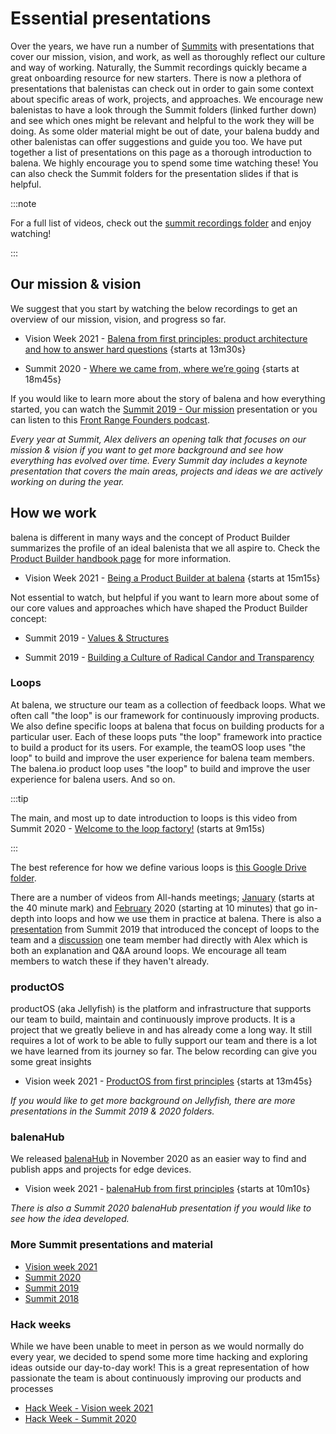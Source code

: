 # Essential presentations

Over the years, we have run a number of [Summits](./summit.md) with presentations that cover our mission, vision, and work, as well as thoroughly reflect our culture and way of working. Naturally, the Summit recordings quickly became a great onboarding resource for new starters. There is now a plethora of presentations that balenistas can check out in order to gain some context about specific areas of work, projects, and approaches. We encourage new balenistas to have a look through the Summit folders (linked further down) and see which ones might be relevant and helpful to the work they will be doing. As some older material might be out of date, your balena buddy and other balenistas can offer suggestions and guide you too. We have put together a list of presentations on this page as a thorough introduction to balena. We highly encourage you to spend some time watching these! You can also check the Summit folders for the presentation slides if that is helpful.  

:::note

For a full list of videos, check out the [summit recordings folder](https://drive.google.com/drive/folders/1AQNZ9gfYjDW4wh3865YLKlZayAsWJCqu) and enjoy watching!

:::

## Our mission & vision  

We suggest that you start by watching the below recordings to get an overview of our mission, vision, and progress so far.

* Vision Week 2021 - [Balena from first principles: product architecture and how to answer hard questions](https://drive.google.com/file/d/1B7B_sFUBYd7FHfho76DNi6XA4FoLyv98/view?usp=sharing) {starts at 13m30s}

* Summit 2020 - [Where we came from, where we’re going](https://drive.google.com/file/d/1I0qFD-FghZFwi_aDwX-_dgSQqb92aAc0/view?usp=sharing)
{starts at 18m45s}

If you would like to learn more about the story of balena and how everything started, you can watch the [Summit 2019 - Our mission](https://drive.google.com/file/d/1h6vDpluf-ZAO2llGWa7bXgTdJq1bgf1p/view?usp=sharing) presentation or you can listen to this [Front Range Founders podcast](https://open.spotify.com/episode/2A4zrAHhKB27weBurVL1TF).

_Every year at Summit, Alex delivers an opening talk that focuses on our mission & vision if you want to get more background and see how everything has evolved over time. Every Summit day includes a keynote presentation that covers the main areas, projects and ideas we are actively working on during the year._

## How we work

balena is different in many ways and the concept of Product Builder summarizes the profile of an ideal balenista that we all aspire to. Check the [Product Builder handbook page](../products-and-productization/being-a-product-builder.md) for more information.

* Vision Week 2021 - [Being a Product Builder at balena](https://drive.google.com/file/d/1_rsp0RZLFugi7B3eCZsjHsCPae7vbTxP/view?usp=sharing)
{starts at 15m15s}

Not essential to watch, but helpful if you want to learn more about some of our core values and approaches which have shaped the Product Builder concept:

* Summit 2019 - [Values & Structures](https://drive.google.com/file/d/1slCHFPg6AwIEtuIV1Ra_nnGJTdXR9X8f/view?usp=sharing) 

* Summit 2019 - [Building a Culture of Radical Candor and Transparency](https://drive.google.com/file/d/1STwjtWDipjeuPd8FDDnqOt7LEqfrDMkr/view?usp=sharing)

### Loops

At balena, we structure our team as a collection of feedback loops. What we often call "the loop" is our framework for continuously improving products. We also define specific loops at balena that focus on building products for a particular user. Each of these loops puts "the loop" framework into practice to build a product for its users. For example, the teamOS loop uses "the loop" to build and improve the user experience for balena team members. The balena.io product loop uses "the loop" to build and improve the user experience for balena users. And so on.

:::tip

The main, and most up to date introduction to loops is this video from Summit 2020 - [Welcome to the loop factory!](https://drive.google.com/file/d/1TM_CGoYav9JGRCf72JEDH5U4-h_jaWje/view?usp=sharing) (starts at 9m15s)

:::

The best reference for how we define various loops is [this Google Drive folder](https://drive.google.com/drive/folders/1LLxXv9tJYdReIN81oZMKjMxBzsVDFVSR).

There are a number of videos from All-hands meetings; [January](https://drive.google.com/file/d/1yQoEjYPn8Ufdu_HwfQ2vdKNz6vsqO_0j/view?t=2450?usp=sharing) (starts at the 40 minute mark) and [February](https://drive.google.com/file/d/1_GirooYw3lOrv5h6OFTPml65Cg7U70go/view?t=660?usp=sharing) 2020 (starting at 10 minutes) that go in-depth into loops and how we use them in practice at balena. There is also a [presentation](https://drive.google.com/drive/u/1/folders/1DXuzO55P0PbRdx2XlnH6aFkbB_5zxkk1) from Summit 2019 that introduced the concept of loops to the team and a [discussion](https://drive.google.com/file/d/1xHaZredpmAN5Ewb8lro6LovkVLVjIDJE/view) one team member had directly with Alex which is both an explanation and Q&A around loops. We encourage all team members to watch these if they haven't already.

### productOS

productOS (aka Jellyfish) is the platform and infrastructure that supports our team to build, maintain and continuously improve products. It is a project that we greatly believe in and has already come a long way. It still requires a lot of work to be able to fully support our team and there is a lot we have learned from its journey so far. The below recording can give you some great insights

* Vision week 2021 - [ProductOS from first principles](https://drive.google.com/file/d/1oFc5bj8SWq-3s5IOiKm22ur9cUvCKky7/view?usp=sharing) {starts at 13m45s}

_If you would like to get more background on Jellyfish, there are more presentations in the Summit 2019 & 2020 folders._

### balenaHub

We released [balenaHub](https://hub.balena.io/) in November 2020 as an easier way to find and publish apps and projects for edge devices.

* Vision week 2021 - [balenaHub from first principles](https://drive.google.com/file/d/1AK2lBtHiq3sQxvsKN6vBgOX3MKUdNuCs/view?usp=sharing)
{starts at 10m10s}

_There is also a Summit 2020 balenaHub presentation if you would like to see how the idea developed._

### More Summit presentations and material

* [Vision week 2021](https://drive.google.com/drive/u/1/folders/12PwNldTsAne_FFzxUFtcQI2jPyuGq4m2)
* [Summit 2020](https://drive.google.com/drive/u/1/folders/1seQic4v3ELYwtnqEqgzuVTDtYEvuswgK)
* [Summit 2019](https://drive.google.com/drive/u/1/folders/1YnRkrJFBa-aRXdWFO9jIbhROT-3MYuqi)
* [Summit 2018](https://drive.google.com/drive/u/1/folders/1WDCObvsQPgrUtkz9fflBNLI76OPt41Im)

### Hack weeks

While we have been unable to meet in person as we would normally do every year, we decided to spend some more time hacking and exploring ideas outside our day-to-day work! This is a great representation of how passionate the team is about continuously improving our products and processes

* [Hack Week - Vision week 2021](https://drive.google.com/drive/u/1/folders/1DpV2yLrN8e4sxtJ7Cf8VtK75cOb2Yzj5)
* [Hack Week - Summit 2020](https://drive.google.com/drive/u/1/folders/1jmxOvh0tsKbSn4SmlHNVv-ElONS4pAq4)
